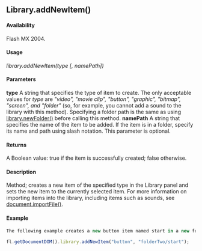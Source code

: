 ## Library.addNewItem()

#### Availability

Flash MX 2004.

#### Usage

*library.addNewItem(type [, namePath])*

#### Parameters

**type** A string that specifies the type of item to create. The only acceptable values for *type* are *"video", "movie clip", "button", "graphic", "bitmap", "screen", and "folder"* (so, for example, you cannot add a sound to the library with this method). Specifying a folder path is the same as using [library.newFolder()](../library_object/librar12.md) before calling this method.
**namePath** A string that specifies the name of the item to be added. If the item is in a folder, specify its name and path using slash notation. This parameter is optional.

#### Returns

A Boolean value: true if the item is successfully created; false otherwise.

#### Description

Method; creates a new item of the specified type in the Library panel and sets the new item to the currently selected item. For more information on importing items into the library, including items such as sounds, see [document.importFile()](../Document_object/docume93.md).

#### Example

```javascript
The following example creates a new button item named start in a new folder named folderTwo:
 
fl.getDocumentDOM().library.addNewItem("button", "folderTwo/start");

```
